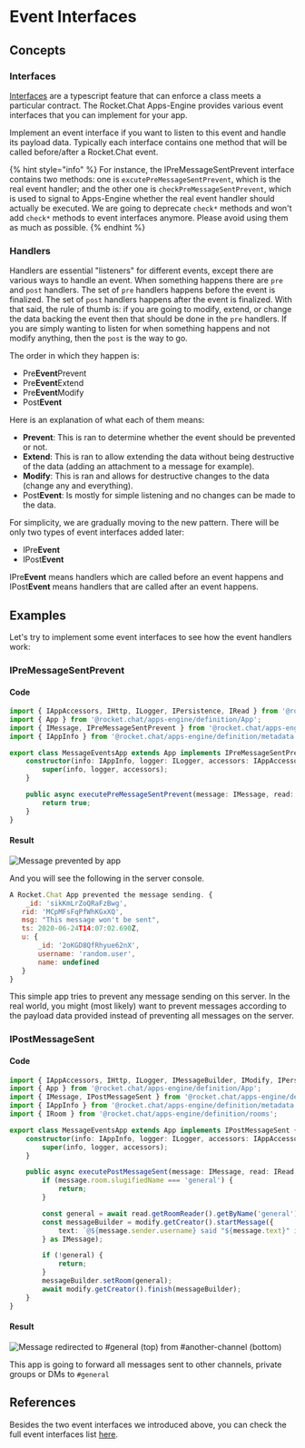 # Event Interfaces

## Concepts

### Interfaces

[Interfaces](https://www.typescriptlang.org/docs/handbook/interfaces.html#class-types) are a typescript feature that can enforce a class meets a particular contract. The Rocket.Chat Apps-Engine provides various event interfaces that you can implement for your app.

Implement an event interface if you want to listen to this event and handle its payload data. Typically each interface contains one method that will be called before/after a Rocket.Chat event.

{% hint style="info" %}
For instance, the IPreMessageSentPrevent interface contains two methods: one is `excutePreMessageSentPrevent`, which is the real event handler; and the other one is `checkPreMessageSentPrevent`, which is used to signal to Apps-Engine whether the real event handler should actually be executed. We are going to deprecate `check*` methods and won't add `check*` methods to event interfaces anymore. Please avoid using them as much as possible.
{% endhint %}

### Handlers

Handlers are essential "listeners" for different events, except there are various ways to handle an event. When something happens there are `pre` and `post` handlers. The set of `pre` handlers happens before the event is finalized. The set of `post` handlers happens after the event is finalized. With that said, the rule of thumb is: if you are going to modify, extend, or change the data backing the event then that should be done in the `pre` handlers. If you are simply wanting to listen for when something happens and not modify anything, then the `post` is the way to go.

The order in which they happen is:

* Pre**Event**Prevent
* Pre**Event**Extend
* Pre**Event**Modify
* Post**Event**

Here is an explanation of what each of them means:

* **Prevent**: This is ran to determine whether the event should be prevented or not.
* **Extend**: This is ran to allow extending the data without being destructive of the data (adding an attachment to a message for example).
* **Modify**: This is ran and allows for destructive changes to the data (change any and everything).
* Post**Event**: Is mostly for simple listening and no changes can be made to the data.

For simplicity, we are gradually moving to the new pattern. There will be only two types of event interfaces added later:

* IPre**Event**
* IPost**Event**

IPre**Event** means handlers which are called before an event happens and IPost**Event** means handlers that are called after an event happens.

## Examples

Let's try to implement some event interfaces to see how the event handlers work:

### IPreMessageSentPrevent

#### Code

```typescript
import { IAppAccessors, IHttp, ILogger, IPersistence, IRead } from '@rocket.chat/apps-engine/definition/accessors';
import { App } from '@rocket.chat/apps-engine/definition/App';
import { IMessage, IPreMessageSentPrevent } from '@rocket.chat/apps-engine/definition/messages';
import { IAppInfo } from '@rocket.chat/apps-engine/definition/metadata';

export class MessageEventsApp extends App implements IPreMessageSentPrevent {
    constructor(info: IAppInfo, logger: ILogger, accessors: IAppAccessors) {
        super(info, logger, accessors);
    }

    public async executePreMessageSentPrevent(message: IMessage, read: IRead, http: IHttp, persistence: IPersistence): Promise<boolean> {
        return true;
    }
}
```

#### Result

![Message prevented by app](<../../.gitbook/assets/image (18).png>)

And you will see the following in the server console.

```javascript
A Rocket.Chat App prevented the message sending. {
    _id: 'sikKmLrZoQRaFzBwg',
   rid: 'MCpMFsFqPfWhKGxXQ',
   msg: "This message won't be sent",
   ts: 2020-06-24T14:07:02.690Z,
   u: {
       _id: '2oKGD8QfRhyue62nX',
       username: 'random.user',
       name: undefined
   }
}
```

This simple app tries to prevent any message sending on this server. In the real world, you might (most likely) want to prevent messages according to the payload data provided instead of preventing all messages on the server.

### IPostMessageSent

#### Code

```typescript
import { IAppAccessors, IHttp, ILogger, IMessageBuilder, IModify, IPersistence, IRead } from '@rocket.chat/apps-engine/definition/accessors';
import { App } from '@rocket.chat/apps-engine/definition/App';
import { IMessage, IPostMessageSent } from '@rocket.chat/apps-engine/definition/messages';
import { IAppInfo } from '@rocket.chat/apps-engine/definition/metadata';
import { IRoom } from '@rocket.chat/apps-engine/definition/rooms';

export class MessageEventsApp extends App implements IPostMessageSent {
    constructor(info: IAppInfo, logger: ILogger, accessors: IAppAccessors) {
        super(info, logger, accessors);
    }

    public async executePostMessageSent(message: IMessage, read: IRead, http: IHttp, persistence: IPersistence, modify: IModify): Promise<void> {
        if (message.room.slugifiedName === 'general') {
            return;
        }

        const general = await read.getRoomReader().getByName('general');
        const messageBuilder = modify.getCreator().startMessage({
            text: `@${message.sender.username} said "${message.text}" in #${message.room.displayName}`,
        } as IMessage);

        if (!general) {
            return;
        }
        messageBuilder.setRoom(general);
        await modify.getCreator().finish(messageBuilder);
    }
}
```

#### Result

![Message redirected to #general (top) from #another-channel (bottom)](<../../.gitbook/assets/image (17).png>)

This app is going to forward all messages sent to other channels, private groups or DMs to `#general`

## References

Besides the two event interfaces we introduced above, you can check the full event interfaces list [here](https://github.com/RocketChat/Rocket.Chat.Apps-engine/blob/alpha/src/definition/metadata/AppInterface.ts).
